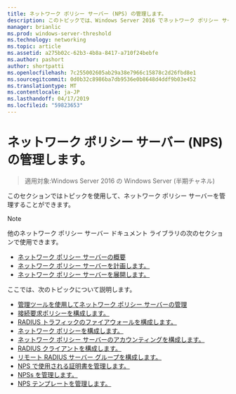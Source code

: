 ```yaml
---
title: ネットワーク ポリシー サーバー (NPS) の管理します。
description: このトピックでは、Windows Server 2016 でネットワーク ポリシー サーバーの管理手順へのリンクを提供し、詳細なガイダンスについては、NPS へのリンクが含まれています。
manager: brianlic
ms.prod: windows-server-threshold
ms.technology: networking
ms.topic: article
ms.assetid: a275b02c-62b3-4b8a-8417-a710f24bebfe
ms.author: pashort
author: shortpatti
ms.openlocfilehash: 7c255002605ab29a38e7966c15878c2d26fbd8e1
ms.sourcegitcommit: 0d0b32c8986ba7db9536e0b8648d4ddf9b03e452
ms.translationtype: MT
ms.contentlocale: ja-JP
ms.lasthandoff: 04/17/2019
ms.locfileid: "59823653"
---
```

# <a name="manage-network-policy-server-nps"></a>ネットワーク ポリシー サーバー (NPS) の管理します。

>適用対象:Windows Server 2016 の Windows Server (半期チャネル)

このセクションではトピックを使用して、ネットワーク ポリシー サーバーを管理することができます。  
  
>[!NOTE]
>他のネットワーク ポリシー サーバー ドキュメント ライブラリの次のセクションで使用できます。  
>- [ネットワーク ポリシー サーバーの概要](nps-getstart-top.md)
>- [ネットワーク ポリシー サーバーを計画します。](nps-plan-top.md)
>- [ネットワーク ポリシー サーバーを展開します。](nps-deploy.md)  
  
ここでは、次のトピックについて説明します。  
  
- [管理ツールを使用してネットワーク ポリシー サーバーの管理](nps-admintools.md)
- [接続要求ポリシーを構成します。](nps-crp-configure.md)
- [RADIUS トラフィックのファイアウォールを構成します。](nps-firewalls-configure.md)
- [ネットワーク ポリシーを構成します。](nps-np-configure.md)
- [ネットワーク ポリシー サーバーのアカウンティングを構成します。](nps-accounting-configure.md)
- [RADIUS クライアントを構成します。](nps-radius-clients-configure.md)
- [リモート RADIUS サーバー グループを構成します。](nps-crp-rrsg-configure.md)
- [NPS で使用される証明書を管理します。](nps-manage-certificates.md)
- [NPSs を管理します。](nps-manage-servers.md)
- [NPS テンプレートを管理します。](nps-manage-templates.md)

